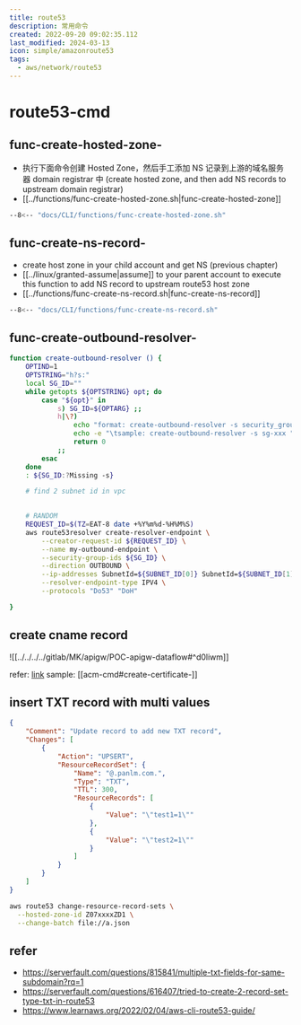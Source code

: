 ```yaml
---
title: route53
description: 常用命令
created: 2022-09-20 09:02:35.112
last_modified: 2024-03-13
icon: simple/amazonroute53
tags:
  - aws/network/route53
---
```


# route53-cmd
## func-create-hosted-zone-
- 执行下面命令创建 Hosted Zone，然后手工添加 NS 记录到上游的域名服务器 domain registrar 中 (create hosted zone, and then add NS records to upstream domain registrar)
- [[../functions/func-create-hosted-zone.sh|func-create-hosted-zone]]
```sh title="func-create-hosted-zone" linenums="1"
--8<-- "docs/CLI/functions/func-create-hosted-zone.sh"
```

## func-create-ns-record-
- create host zone in your child account and get NS (previous chapter)
- [[../linux/granted-assume|assume]] to your parent account to execute this function to add NS record to upstream route53 host zone
- [[../functions/func-create-ns-record.sh|func-create-ns-record]]
```sh title="func-create-ns-record" linenums="1"
--8<-- "docs/CLI/functions/func-create-ns-record.sh"
```

## func-create-outbound-resolver-

```sh
function create-outbound-resolver () {
    OPTIND=1
    OPTSTRING="h?s:"
    local SG_ID=""
    while getopts ${OPTSTRING} opt; do
        case "${opt}" in
            s) SG_ID=${OPTARG} ;;
            h|\?) 
                echo "format: create-outbound-resolver -s security_group_id "
                echo -e "\tsample: create-outbound-resolver -s sg-xxx "
                return 0
            ;;
        esac
    done
    : ${SG_ID:?Missing -s}

    # find 2 subnet id in vpc
    

    # RANDOM
    REQUEST_ID=$(TZ=EAT-8 date +%Y%m%d-%H%M%S)
    aws route53resolver create-resolver-endpoint \
        --creator-request-id ${REQUEST_ID} \
        --name my-outbound-endpoint \
        --security-group-ids ${SG_ID} \
        --direction OUTBOUND \
        --ip-addresses SubnetId=${SUBNET_ID[0]} SubnetId=${SUBNET_ID[1]}  \
        --resolver-endpoint-type IPV4 \
        --protocols "Do53" "DoH"

}
```

## create cname record

![[../../../../gitlab/MK/apigw/POC-apigw-dataflow#^d0liwm]]

refer: [link](https://repost.aws/knowledge-center/simple-resource-record-route53-cli) 
sample: [[acm-cmd#create-certificate-]]

## insert TXT record with multi values

```json
{
    "Comment": "Update record to add new TXT record",
    "Changes": [
        {
            "Action": "UPSERT",
            "ResourceRecordSet": {
                "Name": "@.panlm.com.",
                "Type": "TXT",
                "TTL": 300,
                "ResourceRecords": [
                    {
                        "Value": "\"test1=1\""
                    },
                    {
                        "Value": "\"test2=1\""
                    }
                ]
            }
        }
    ]
}
```

```sh
aws route53 change-resource-record-sets \
  --hosted-zone-id Z07xxxxZD1 \
  --change-batch file://a.json

```

## refer

- https://serverfault.com/questions/815841/multiple-txt-fields-for-same-subdomain?rq=1
- https://serverfault.com/questions/616407/tried-to-create-2-record-set-type-txt-in-route53
- https://www.learnaws.org/2022/02/04/aws-cli-route53-guide/



